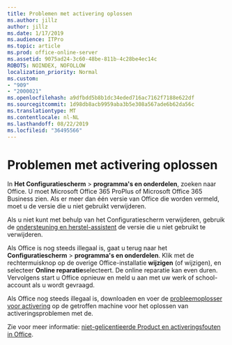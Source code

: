 ```yaml
---
title: Problemen met activering oplossen
ms.author: jillz
author: jillz
ms.date: 1/17/2019
ms.audience: ITPro
ms.topic: article
ms.prod: office-online-server
ms.assetid: 9075ad24-3c60-48be-811b-4c28be4ec14c
ROBOTS: NOINDEX, NOFOLLOW
localization_priority: Normal
ms.custom:
- "909"
- "2000021"
ms.openlocfilehash: a9dfbdd5b8b1dc34eded716ac7162f7188e622df
ms.sourcegitcommit: 1d98db8acb9959aba3b5e308a567ade6b62da56c
ms.translationtype: MT
ms.contentlocale: nl-NL
ms.lasthandoff: 08/22/2019
ms.locfileid: "36495566"
---
```

# <a name="activation-troubleshooting"></a>Problemen met activering oplossen

In **Het Configuratiescherm** \> **programma's en onderdelen**, zoeken naar Office. U moet Microsoft Office 365 ProPlus of Microsoft Office 365 Business zien. Als er meer dan één versie van Office die worden vermeld, moet u de versie die u niet gebruikt verwijderen.
  
Als u niet kunt met behulp van het Configuratiescherm verwijderen, gebruik de [ondersteuning en herstel-assistent](https://aka.ms/SARA-OfficeUninstall-Alchemy) de versie die u niet gebruikt te verwijderen.
  
Als Office is nog steeds illegaal is, gaat u terug naar het **Configuratiescherm** \> **programma's en onderdelen**. Klik met de rechtermuisknop op de overige Office-installatie **wijzigen** (of wijzigen), en selecteer **Online reparatie**selecteert. De online reparatie kan even duren. Vervolgens start u Office opnieuw en meld u aan met uw werk of school-account als u wordt gevraagd.
  
Als Office nog steeds illegaal is, downloaden en voer de [probleemoplosser voor activering](https://aka.ms/SARA-OfficeActivation-Alchemy) op de getroffen machine voor het oplossen van activeringsproblemen met de.
  
Zie voor meer informatie: [niet-gelicentieerde Product en activeringsfouten in Office](https://support.office.com/article/0d23d3c0-c19c-4b2f-9845-5344fedc4380).
